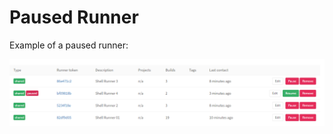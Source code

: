 # Paused Runner

Example of a paused runner:

![Runners Admin page with paused runner](../images/paused-runner.png)
